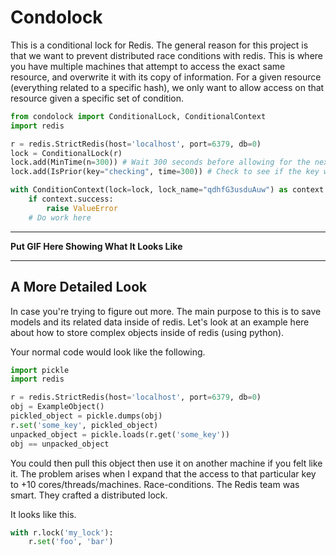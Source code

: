 # Condolock

This is a conditional lock for Redis. The general reason for this project is that we want to prevent distributed race conditions with redis. This is where you have multiple machines that attempt to access the exact same resource, and overwrite it with its copy of information. For a given resource (everything related to a specific hash), we only want to allow access on that resource given a specific set of condition.


```py
from condolock import ConditionalLock, ConditionalContext
import redis

r = redis.StrictRedis(host='localhost', port=6379, db=0)
lock = ConditionalLock(r)
lock.add(MinTime(n=300)) # Wait 300 seconds before allowing for the next update
lock.add(IsPrior(key="checking", time=300)) # Check to see if the key was worked on in a given amount of time, and that it was true.

with ConditionContext(lock=lock, lock_name="qdhfG3usduAuw") as context:
    if context.success:
        raise ValueError
    # Do work here
```


---

**Put GIF Here Showing What It Looks Like**

---


## A More Detailed Look

In case you're trying to figure out more. The main purpose to this is to save models and its related data inside of redis. Let's look at an example here about how to store complex objects inside of redis (using python).
 
Your normal code would look like the following.
```py
import pickle
import redis

r = redis.StrictRedis(host='localhost', port=6379, db=0)
obj = ExampleObject()
pickled_object = pickle.dumps(obj)
r.set('some_key', pickled_object)
unpacked_object = pickle.loads(r.get('some_key'))
obj == unpacked_object
```

You could then pull this object then use it on another machine if you felt like it. The problem arises when I expand that the access to that particular key to +10 cores/threads/machines. Race-conditions. The Redis team was smart. They crafted a distributed lock. 

It looks like this.
```py
with r.lock('my_lock'):
    r.set('foo', 'bar')
```

